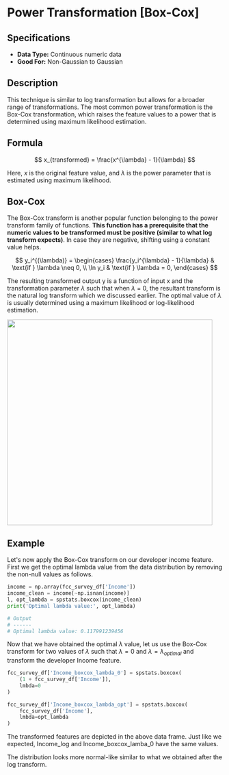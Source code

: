 # Power Transformation [Box-Cox]

## Specifications

- **Data Type:** Continuous numeric data
- **Good For:** Non-Gaussian to Gaussian

## Description

This technique is similar to log transformation but allows for a broader range of transformations. The most common power transformation is the Box-Cox transformation, which raises the feature values to a power that is determined using maximum likelihood estimation.

## Formula

$$
x_{transformed} = \frac{x^{\lambda} - 1}{\lambda}
$$

Here, $x$ is the original feature value, and $\lambda$ is the power parameter that is estimated using maximum likelihood.

## Box-Cox

The Box-Cox transform is another popular function belonging to the power transform family of functions. **This function has a prerequisite that the numeric values to be transformed must be positive (similar to what log transform expects)**. In case they are negative, shifting using a constant value helps.

$$
y_i^{(\lambda)} =
\begin{cases}
\frac{y_i^{\lambda} - 1}{\lambda} & \text{if } \lambda \neq 0, \\
\ln y_i & \text{if } \lambda = 0,
\end{cases}
$$

The resulting transformed output y is a function of input x and the transformation parameter $\lambda$ such that when $\lambda$ = 0, the resultant transform is the natural log transform which we discussed earlier. The optimal value of $\lambda$ is usually determined using a maximum likelihood or log-likelihood estimation.

<img src="image2.png" style="width:5in" />

## Example

Let's now apply the Box-Cox transform on our developer income feature. First we get the optimal lambda value from the data distribution by removing the non-null values as follows.

```python
income = np.array(fcc_survey_df['Income'])
income_clean = income[~np.isnan(income)]
l, opt_lambda = spstats.boxcox(income_clean)
print('Optimal lambda value:', opt_lambda)

# Output
# ------
# Optimal lambda value: 0.117991239456
```

Now that we have obtained the optimal $\lambda$ value, let us use the Box-Cox transform for two values of $\lambda$ such that $\lambda = 0$ and $\lambda = \lambda_{optimal}$ and transform the developer Income feature.

```python
fcc_survey_df['Income_boxcox_lambda_0'] = spstats.boxcox(
    (1 + fcc_survey_df['Income']),
    lmbda=0
)

fcc_survey_df['Income_boxcox_lambda_opt'] = spstats.boxcox(
    fcc_survey_df['Income'],
    lmbda=opt_lambda
)
```

The transformed features are depicted in the above data frame. Just like we expected, Income_log and Income_boxcox_lamba_0 have the same values.

The distribution looks more normal-like similar to what we obtained after the log transform.
